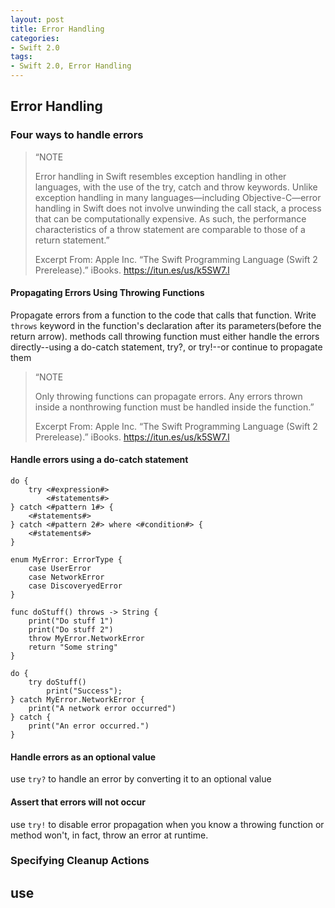 ```yaml
---
layout: post
title: Error Handling
categories:
- Swift 2.0
tags:
- Swift 2.0, Error Handling
---
```


     
	 
## Error Handling
### Four ways to handle errors
> “NOTE
> 
> Error handling in Swift resembles exception handling in other languages, with the use of the try, catch and throw keywords. Unlike exception handling in many languages—including Objective-C—error handling in Swift does not involve unwinding the call stack, a process that can be computationally expensive. As such, the performance characteristics of a throw statement are comparable to those of a return statement.”
> 
> Excerpt From: Apple Inc. “The Swift Programming Language (Swift 2 Prerelease).” iBooks. https://itun.es/us/k5SW7.l

#### Propagating Errors Using Throwing Functions
Propagate errors from a function to the code that calls that function. Write `throws` keyword in the function's declaration after its parameters(before the return arrow).
methods call throwing function must either handle the errors directly--using a do-catch statement, try?, or try!--or continue to propagate them
> “NOTE
> 
> Only throwing functions can propagate errors. Any errors thrown inside a nonthrowing function must be handled inside the function.”
> 
> Excerpt From: Apple Inc. “The Swift Programming Language (Swift 2 Prerelease).” iBooks. https://itun.es/us/k5SW7.l

#### Handle errors  using a do-catch statement
```do-catch-template
do {
    try <#expression#>
        <#statements#>
} catch <#pattern 1#> {
    <#statements#>
} catch <#pattern 2#> where <#condition#> {
    <#statements#>
}
```
```
enum MyError: ErrorType {
    case UserError
    case NetworkError
    case DiscoveryedError
}

func doStuff() throws -> String {
    print("Do stuff 1")
    print("Do stuff 2")
    throw MyError.NetworkError
    return "Some string"
}

do {
    try doStuff()
        print("Success");
} catch MyError.NetworkError {
    print("A network error occurred")
} catch {
    print("An error occurred.")
}

```

#### Handle errors as an optional value
use `try?` to handle an error by converting it to an optional value

#### Assert that errors will not occur  
use `try!` to disable error propagation when you know a throwing function or method won't, in fact, throw an error at runtime.

### Specifying Cleanup Actions  
use
----
